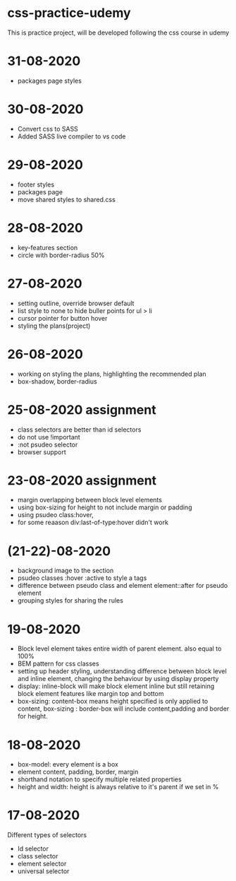 # css-practice-udemy

This is practice project, will be developed following the css course in udemy

# 31-08-2020

- packages page styles

# 30-08-2020

- Convert css to SASS
- Added SASS live compiler to vs code

# 29-08-2020

- footer styles
- packages page
- move shared styles to shared.css

# 28-08-2020

- key-features section
- circle with border-radius 50%

# 27-08-2020

- setting outline, override browser default
- list style to none to hide buller points for ul > li
- cursor pointer for button hover
- styling the plans(project)

# 26-08-2020

- working on styling the plans, highlighting the recommended plan
- box-shadow, border-radius

# 25-08-2020 assignment

- class selectors are better than id selectors
- do not use !important
- :not psudeo selector
- browser support

# 23-08-2020 assignment

- margin overlapping between block level elements
- using box-sizing for height to not include margin or padding
- using psudeo class:hover,
- for some reaason div:last-of-type:hover didn't work

# (21-22)-08-2020

- background image to the section
- psudeo classes :hover :active to style a tags
- difference between pseudo class and element element::after for pseudo element
- grouping styles for sharing the rules

# 19-08-2020

- Block level element takes entire width of parent element. also equal to 100%
- BEM pattern for css classes
- setting up header styling, understanding difference between block level and inline element, changing the behaviour by using display property
- display: inline-block will make block element inline but still retaining block element features like margin top and bottom
- box-sizing: content-box means height specified is only applied to content, box-sizing : border-box will include content,padding and border for height.

# 18-08-2020

- box-model: every element is a box
- element content, padding, border, margin
- shorthand notation to specify multiple related properties
- height and width: height is always relative to it's parent if we set in %

# 17-08-2020

Different types of selectors

- Id selector
- class selector
- element selector
- universal selector
